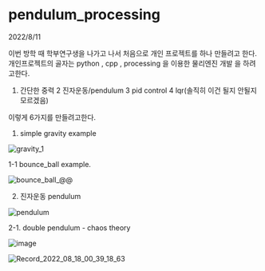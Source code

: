 # pendulum_processing


2022/8/11

이번 방학 때 학부연구생을 나가고 나서 처음으로 개인 프로젝트를 하나 만들려고 한다.
개인프로젝트의 골자는 python , cpp , processing 을 이용한 물리엔진 개발 을 하려고한다.

1. 간단한 중력
2 진자운동/pendulum
3 pid control
4 lqr(솔직히 이건 될지 안될지 모르겠음)


이렇게 6가지를 만들려고한다.

1. simple gravity example

![gravity_1](https://user-images.githubusercontent.com/66929200/184115939-93a720e5-ddd3-48cf-bd9a-7bb8bec651c3.gif)

1-1 bounce_ball example.


![bounce_ball_@@](https://user-images.githubusercontent.com/66929200/184219161-08f6fc10-7eba-4eeb-b6db-950b058ae59c.gif)


2. 진자운동 pendulum

![pendulum](https://user-images.githubusercontent.com/66929200/184544540-bef2d58c-9b0a-4f5a-b674-e6118d4aec54.gif)

2-1. double pendulum - chaos theory

![image](https://user-images.githubusercontent.com/66929200/185132898-802b2713-af66-465a-a38f-257242e4723c.png)

![Record_2022_08_18_00_39_18_63](https://user-images.githubusercontent.com/66929200/185182630-790fd3d1-5980-4a05-a246-96eb52925122.gif)


